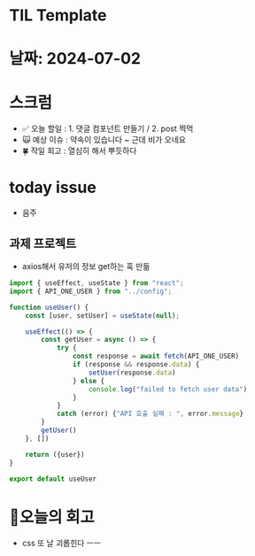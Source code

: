 # TIL Template

# 날짜: 2024-07-02

# 스크럼
- ✅ 오늘 할일 : 1. 댓글 컴포넌트 만들기 / 2. post 찍먹
- 🙀 예상 이슈 : 약속이 있습니다 ~ 근데 비가 오네요
- 🍀 작일 회고 : 열심히 해서 뿌듯하다

# today issue
- 음주

## 과제 프로젝트
- axios해서 유저의 정보 get하는 훅 만듦
```javascript
import { useEffect, useState } from "react";
import { API_ONE_USER } from "../config";

function useUser() {
    const [user, setUser] = useState(null);

    useEffect(() => {
        const getUser = async () => {
            try {
                const response = await fetch(API_ONE_USER)
                if (response && response.data) {
                    setUser(response.data)
                } else {
                    console.log("failed to fetch user data")
                }
            }
            catch (error) {"API 호출 실패 : ", error.message}
        }
        getUser()
    }, [])

    return ({user})
}

export default useUser
```


# 🎱오늘의 회고
- css 또 날 괴롭힌다 ㅡㅡ